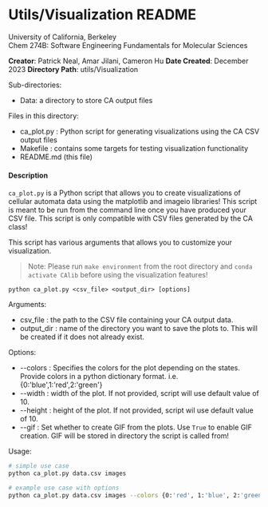 # Utils/Visualization README

University of California, Berkeley  
Chem 274B: Software Engineering Fundamentals for Molecular Sciences  

**Creator**:  Patrick Neal, Amar Jilani, Cameron Hu
**Date Created**: December 2023
**Directory Path**: utils/Visualization

Sub-directories:
- Data: a directory to store CA output files 

Files in this directory:
- ca_plot.py : Python script for generating visualizations using the CA CSV output files 
- Makefile : contains some targets for testing visualization functionality 
- README.md (this file)

#### Description
`ca_plot.py` is a Python script that allows you to create visualizations of cellular automata data using the matplotlib and imageio libraries! This script is meant to be run from the command line once you have produced your CSV file. This script is only compatible with CSV files generated by the CA class! 

This script has various arguments that allows you to customize your visualization.

>Note: Please run `make environment` from the root directory and `conda activate CAlib` before using the visualization features! 
```
python ca_plot.py <csv_file> <output_dir> [options]
```
Arguments:
- csv_file : the path to the CSV file containing your CA output data.
- output_dir : name of the directory you want to save the plots to. This will be created if it does not already exist. 

Options:
- --colors : Specifies the colors for the plot depending on the states. Provide colors in a python dictionary format. i.e. {0:'blue',1:'red',2:'green'}
- --width : width of the plot. If not provided, script will use default value of 10. 
- --height : height of the plot. If not provided, script wil use default value of 10. 
- --gif : Set whether to create GIF from the plots. Use `True` to enable GIF creation. GIF will be stored in directory the script is called from! 
  
Usage:
```bash
# simple use case
python ca_plot.py data.csv images

# example use case with options 
python ca_plot.py data.csv images --colors {0:'red', 1:'blue', 2:'green'} --width 5 --height 10 --gif True
```